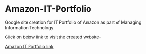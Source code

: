 # Amazon-IT-Portfolio
Google site creation for IT Portfolio of Amazon as part of Managing Information Technology

Click on below link to visit the created website-

[Amazon IT Portfolio link](https://sites.google.com/slu.edu/team6-amazon/home/)
